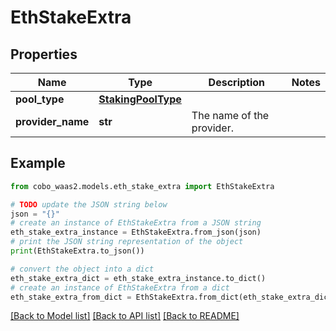 # EthStakeExtra


## Properties

Name | Type | Description | Notes
------------ | ------------- | ------------- | -------------
**pool_type** | [**StakingPoolType**](StakingPoolType.md) |  | 
**provider_name** | **str** | The name of the provider. | 

## Example

```python
from cobo_waas2.models.eth_stake_extra import EthStakeExtra

# TODO update the JSON string below
json = "{}"
# create an instance of EthStakeExtra from a JSON string
eth_stake_extra_instance = EthStakeExtra.from_json(json)
# print the JSON string representation of the object
print(EthStakeExtra.to_json())

# convert the object into a dict
eth_stake_extra_dict = eth_stake_extra_instance.to_dict()
# create an instance of EthStakeExtra from a dict
eth_stake_extra_from_dict = EthStakeExtra.from_dict(eth_stake_extra_dict)
```
[[Back to Model list]](../README.md#documentation-for-models) [[Back to API list]](../README.md#documentation-for-api-endpoints) [[Back to README]](../README.md)


